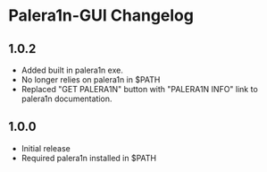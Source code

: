 # Palera1n-GUI Changelog

## 1.0.2 
- Added built in palera1n exe. 
- No longer relies on palera1n in $PATH
- Replaced "GET PALERA1N" button with "PALERA1N INFO" link to palera1n documentation.

## 1.0.0
- Initial release
- Required palera1n installed in $PATH
